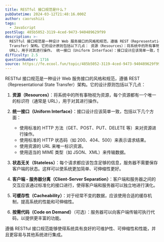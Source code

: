 ```yaml
---
title: RESTful 接口规范是什么？
pubDatetime: 2024-03-12T21:48:16.000Z
author: caorushizi
tags:
  - JavaScript
postSlug: 485b5052-3119-4ced-9473-940489629f99
description: >-
  RESTful 接口规范是一种设计 Web 服务接口的风格和规范，遵循 REST（Representational State
  Transfer）架构。它的设计原则包括以下几点： 资源（Resources）：将系统中的所有事物视为资源，每个资源都有一个唯一的标识符（通常是
  URL），用于对其进行操作。 统一接口（Uniform Interface）：接口设计应该简单一致，包括以下几个方面： 使用标
difficulty: 2.5
questionNumber: 1716
source: https://fe.ecool.fun/topic/485b5052-3119-4ced-9473-940489629f99
---
```


RESTful 接口规范是一种设计 Web 服务接口的风格和规范，遵循 REST（Representational State Transfer）架构。它的设计原则包括以下几点：

1. **资源（Resources）**：将系统中的所有事物视为资源，每个资源都有一个唯一的标识符（通常是 URL），用于对其进行操作。

2. **统一接口（Uniform Interface）**：接口设计应该简单一致，包括以下几个方面：
   - 使用标准的 HTTP 方法（GET、POST、PUT、DELETE 等）来对资源进行操作。
   - 使用标准的 HTTP 状态码（如 200、404、500）来表示请求结果。
   - 使用资源的 URL 来唯一标识资源。
   - 使用适当的 MIME 类型（如 JSON、XML）来传输数据。

3. **状态无关（Stateless）**：每个请求都应该包含足够的信息，服务器不需要保存客户端的状态。这样可以使系统更加简单、可伸缩性更好。

4. **客户端 - 服务器分离（Client-Server Separation）**：客户端和服务器之间的交互应该通过标准化的接口进行，使得客户端和服务器可以独立地进行演化。

5. **可缓存性（Cacheability）**：对于经常不变的数据，应该使用合适的缓存机制，提高系统的性能和可伸缩性。

6. **按需代码（Code on Demand）**（可选）：服务器可以向客户端传输可执行代码，以提供更丰富的功能。

遵循 RESTful 接口规范能够使得系统具有良好的可维护性、可伸缩性和性能，并且更容易与其他系统进行集成。
